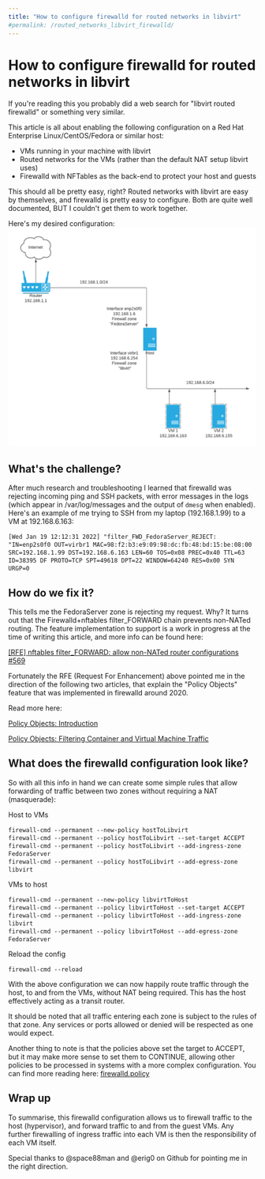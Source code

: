 ```yaml
---
title: "How to configure firewalld for routed networks in libvirt"
#permalink: /routed_networks_libvirt_firewalld/
---
```


# How to configure firewalld for routed networks in libvirt

If you're reading this you probably did a web search for "libvirt routed firewalld" or something very similar. 

This article is all about enabling the following configuration on a Red Hat Enterprise Linux/CentOS/Fedora or similar host:
- VMs running in your machine with libvirt
- Routed networks for the VMs (rather than the default NAT setup libvirt uses)
- Firewalld with NFTables as the back-end to protect your host and guests

This should all be pretty easy, right?  Routed networks with libvirt are easy by themselves, and firewalld is pretty easy to configure.  Both are quite well documented, BUT I couldn't get them to work together.

Here's my desired configuration:
![Network configuration for routed libvirt network](routed_networks_libvirt_firewalld.png)

## What's the challenge?

After much research and troubleshooting I learned that firewalld was rejecting incoming ping and SSH packets, with error messages in the logs (which appear in /var/log/messages and the output of `dmesg` when enabled).  Here's an example of me trying to SSH from my laptop (192.168.1.99) to a VM at 192.168.6.163:

```
[Wed Jan 19 12:12:31 2022] "filter_FWD_FedoraServer_REJECT: "IN=enp2s0f0 OUT=virbr1 MAC=98:f2:b3:e9:09:98:dc:fb:48:bd:15:be:08:00 SRC=192.168.1.99 DST=192.168.6.163 LEN=60 TOS=0x08 PREC=0x40 TTL=63 ID=38395 DF PROTO=TCP SPT=49618 DPT=22 WINDOW=64240 RES=0x00 SYN URGP=0 
```

## How do we fix it?

This tells me the FedoraServer zone is rejecting my request.  Why?  It turns out that the Firewalld+nftables filter_FORWARD chain prevents non-NATed routing.  The feature implementation to support is a work in progress at the time of writing this article, and more info can be found here:

[\[RFE\] nftables filter_FORWARD: allow non-NATed router configurations #569](https://github.com/firewalld/firewalld/issues/569)

Fortunately the RFE (Request For Enhancement) above pointed me in the direction of the following two articles, that explain the "Policy Objects" feature that was implemented in firewalld around 2020.

Read more here:

[Policy Objects: Introduction](https://firewalld.org/2020/09/policy-objects-introduction)

[Policy Objects: Filtering Container and Virtual Machine Traffic](https://firewalld.org/2020/09/policy-objects-filtering-container-and-vm-traffic)

## What does the firewalld configuration look like?

So with all this info in hand we can create some simple rules that allow forwarding of traffic between two zones without requiring a NAT (masquerade):

Host to VMs
```
firewall-cmd --permanent --new-policy hostToLibvirt
firewall-cmd --permanent --policy hostToLibvirt --set-target ACCEPT
firewall-cmd --permanent --policy hostToLibvirt --add-ingress-zone FedoraServer
firewall-cmd --permanent --policy hostToLibvirt --add-egress-zone libvirt
```

VMs to host
```
firewall-cmd --permanent --new-policy libvirtToHost
firewall-cmd --permanent --policy libvirtToHost --set-target ACCEPT
firewall-cmd --permanent --policy libvirtToHost --add-ingress-zone libvirt
firewall-cmd --permanent --policy libvirtToHost --add-egress-zone FedoraServer
```

Reload the config
```
firewall-cmd --reload
```

With the above configuration we can now happily route traffic through the host, to and from the VMs, without NAT being required.  This has the host effectively acting as a transit router.

It should be noted that all traffic entering each zone is subject to the rules of that zone.  Any services or ports allowed or denied will be respected as one would expect.

Another thing to note is that the policies above set the target to ACCEPT, but it may make more sense to set them to CONTINUE, allowing other policies to be processed in systems with a more complex configuration.  You can find more reading here: [firewalld.policy](https://firewalld.org/documentation/man-pages/firewalld.policy.html)

## Wrap up

To summarise, this firewalld configuration allows us to firewall traffic to the host (hypervisor), and forward traffic to and from the guest VMs.  Any further firewalling of ingress traffic into each VM is then the responsibility of each VM itself.

Special thanks to @space88man and @erig0 on Github for pointing me in the right direction.

